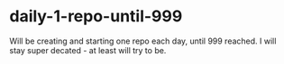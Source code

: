 # daily-1-repo-until-999


Will be creating and starting one repo each day, until 999 reached. I will stay super decated - at least will try to be.
